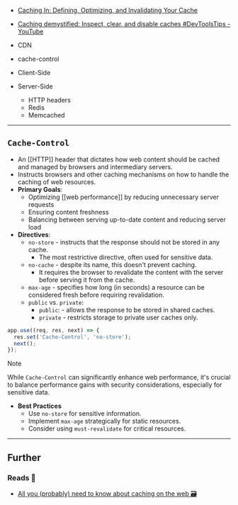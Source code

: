 - [Caching In: Defining, Optimizing, and Invalidating Your Cache](https://stack.convex.dev/caching-in)
- [Caching demystified: Inspect, clear, and disable caches #DevToolsTips - YouTube](https://www.youtube.com/watch?app=desktop&v=mSMb-aH6sUw)

- CDN
- cache-control
- Client-Side
- Server-Side
    - HTTP headers
    - Redis
    - Memcached

---

## `Cache-Control`

- An [[HTTP]] header that dictates how web content should be cached and managed by browsers and intermediary servers.
- Instructs browsers and other caching mechanisms on how to handle the caching of web resources. 
- **Primary Goals**:
    - Optimizing [[web performance]] by reducing unnecessary server requests
    - Ensuring content freshness
    - Balancing between serving up-to-date content and reducing server load
- **Directives**:
    - `no-store` - instructs that the response should not be stored in any cache. 
        - The most restrictive directive, often used for sensitive data.
    - `no-cache` - despite its name, this doesn't prevent caching. 
        - It requires the browser to revalidate the content with the server before serving it from the cache.
    - `max-age` - specifies how long (in seconds) a resource can be considered fresh before requiring revalidation.
    - `public` vs. `private`: 
        - `public`: - allows the response to be stored in shared caches.
        - `private` - restricts storage to private user caches only.

```javascript
app.use((req, res, next) => {
  res.set('Cache-Control', 'no-store');
  next();
});
```

> [!note] 
> While `Cache-Control` can significantly enhance web performance, it's crucial to balance performance gains with security considerations, especially for sensitive data.

- **Best Practices**
    - Use `no-store` for sensitive information.
    - Implement `max-age` strategically for static resources.
    - Consider using `must-revalidate` for critical resources.

---
## Further

### Reads 📄

- [All you (probably) need to know about caching on the web 🗃](https://dev.to/enterspeed/all-you-probably-need-to-know-about-caching-on-the-web-4loa)